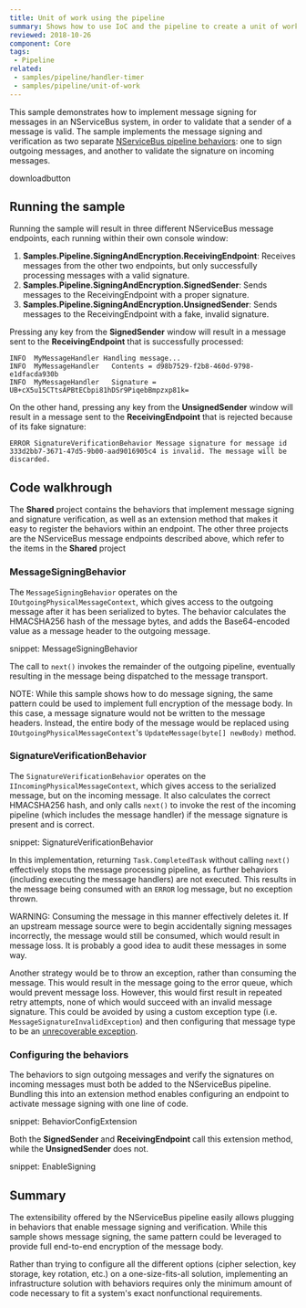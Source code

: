 ```yaml
---
title: Unit of work using the pipeline
summary: Shows how to use IoC and the pipeline to create a unit of work implementation.
reviewed: 2018-10-26
component: Core
tags:
 - Pipeline
related:
 - samples/pipeline/handler-timer
 - samples/pipeline/unit-of-work
---
```


This sample demonstrates how to implement message signing for messages in an NServiceBus system, in order to validate that a sender of a message is valid. The sample implements the message signing and verification as two separate [NServiceBus pipeline behaviors](/nservicebus/pipeline/manipulate-with-behaviors.md): one to sign outgoing messages, and another to validate the signature on incoming messages.

downloadbutton

## Running the sample

Running the sample will result in three different NServiceBus message endpoints, each running within their own console window:

1. **Samples.Pipeline.SigningAndEncryption.ReceivingEndpoint**: Receives messages from the other two endpoints, but only successfully processing messages with a valid signature.
1. **Samples.Pipeline.SigningAndEncryption.SignedSender**: Sends messages to the ReceivingEndpoint with a proper signature.
1. **Samples.Pipeline.SigningAndEncryption.UnsignedSender**: Sends messages to the ReceivingEndpoint with a fake, invalid signature.

Pressing any key from the **SignedSender** window will result in a message sent to the **ReceivingEndpoint** that is successfully processed:

```
INFO  MyMessageHandler Handling message...
INFO  MyMessageHandler   Contents = d98b7529-f2b8-460d-9798-e1dfacda930b
INFO  MyMessageHandler   Signature = UB+cX5u15CTtsAPBtECbpi81hDSr9PiqebBmpzxp81k=
```

On the other hand, pressing any key from the **UnsignedSender** window will result in a message sent to the **ReceivingEndpoint** that is rejected because of its fake signature:

```
ERROR SignatureVerificationBehavior Message signature for message id 333d2bb7-3671-47d5-9b00-aad9016905c4 is invalid. The message will be discarded.
```


## Code walkhrough

The **Shared** project contains the behaviors that implement message signing and signature verification, as well as an extension method that makes it easy to register the behaviors within an endpoint. The other three projects are the NServiceBus message endpoints described above, which refer to the items in the **Shared** project


### MessageSigningBehavior

The `MessageSigningBehavior` operates on the `IOutgoingPhysicalMessageContext`, which gives access to the outgoing message after it has been serialized to bytes. The behavior calculates the HMACSHA256 hash of the message bytes, and adds the Base64-encoded value as a message header to the outgoing message.

snippet: MessageSigningBehavior

The call to `next()` invokes the remainder of the outgoing pipeline, eventually resulting in the message being dispatched to the message transport.

NOTE: While this sample shows how to do message signing, the same pattern could be used to implement full encryption of the message body. In this case, a message signature would not be written to the message headers. Instead, the entire body of the message would be replaced using `IOutgoingPhysicalMessageContext`'s `UpdateMessage(byte[] newBody)` method.


### SignatureVerificationBehavior

The `SignatureVerificationBehavior` operates on the `IIncomingPhysicalMessageContext`, which gives access to the serialized message, but on the incoming message. It also calculates the correct HMACSHA256 hash, and only calls `next()` to invoke the rest of the incoming pipeline (which includes the message handler) if the message signature is present and is correct.

snippet: SignatureVerificationBehavior

In this implementation, returning `Task.CompletedTask` without calling `next()` effectively stops the message processing pipeline, as further behaviors (including executing the message handlers) are not executed. This results in the message being consumed with an `ERROR` log message, but no exception thrown.

WARNING: Consuming the message in this manner effectively deletes it. If an upstream message source were to begin accidentally signing messages incorrectly, the message would still be consumed, which would result in message loss. It is probably a good idea to audit these messages in some way.

Another strategy would be to throw an exception, rather than consuming the message. This would result in the message going to the error queue, which would prevent message loss. However, this would first result in repeated retry attempts, none of which would succeed with an invalid message signature. This could be avoided by using a custom exception type (i.e. `MessageSignatureInvalidException`) and then configuring that message type to be an [unrecoverable exception](/nservicebus/recoverability/#unrecoverable-exceptions).


### Configuring the behaviors

The behaviors to sign outgoing messages and verify the signatures on incoming messages must both be added to the NServiceBus pipeline. Bundling this into an extension method enables configuring an endpoint to activate message signing with one line of code.

snippet: BehaviorConfigExtension

Both the **SignedSender** and **ReceivingEndpoint** call this extension method, while the **UnsignedSender** does not.

snippet: EnableSigning

## Summary

The extensibility offered by the NServiceBus pipeline easily allows plugging in behaviors that enable message signing and verification. While this sample shows message signing, the same pattern could be leveraged to provide full end-to-end encryption of the message body.

Rather than trying to configure all the different options (cipher selection, key storage, key rotation, etc.) on a one-size-fits-all solution, implementing an infrastructure solution with behaviors requires only the minimum amount of code necessary to fit a system's exact nonfunctional requirements.